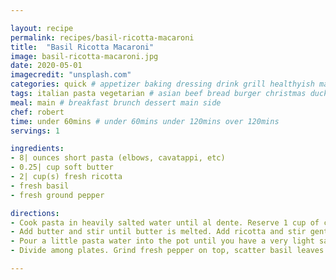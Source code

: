 ```yaml
---

layout: recipe
permalink: recipes/basil-ricotta-macaroni 
title:  "Basil Ricotta Macaroni"
image: basil-ricotta-macaroni.jpg 
date: 2020-05-01
imagecredit: "unsplash.com" 
categories: quick # appetizer baking dressing drink grill healthyish marinade oven pickling quick raw salad sandwich sauce snack soup
tags: italian pasta vegetarian # asian beef bread burger christmas duck french fruit indian italian mexican nuts pasta pork poultry rice seafood thanksgiving vegetarian
meal: main # breakfast brunch dessert main side
chef: robert 
time: under 60mins # under 60mins under 120mins over 120mins
servings: 1 

ingredients:
- 8| ounces short pasta (elbows, cavatappi, etc)
- 0.25| cup soft butter
- 2| cup(s) fresh ricotta
- fresh basil
- fresh ground pepper

directions:
- Cook pasta in heavily salted water until al dente. Reserve 1 cup of cooking water and drain. Return to pot.
- Add butter and stir until butter is melted. Add ricotta and stir gently until ricotta is worked into the pasta.
- Pour a little pasta water into the pot until you have a very light sauce.
- Divide among plates. Grind fresh pepper on top, scatter basil leaves on each plate and serve.

--- 
```

